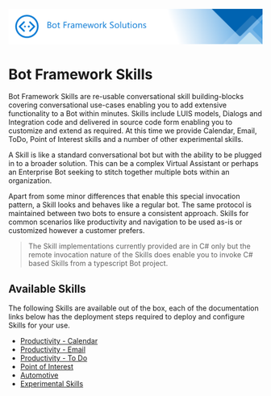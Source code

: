 ![Bot Framework Solutions](../media/bot_framework_solutions_header.png)

# Bot Framework Skills

Bot Framework Skills are re-usable conversational skill building-blocks covering conversational use-cases enabling you to add extensive functionality to a Bot within minutes. Skills include LUIS models, Dialogs and Integration code and delivered in source code form enabling you to customize and extend as required. At this time we provide Calendar, Email, ToDo, Point of Interest skills and a number of other experimental skills.

A Skill is like a standard conversational bot but with the ability to be plugged in to a broader solution. This can be a complex Virtual Assistant or perhaps an Enterprise Bot seeking to stitch together multiple bots within an organization.

Apart from some minor differences that enable this special invocation pattern, a Skill looks and behaves like a regular bot. The same protocol is maintained between two bots to ensure a consistent approach. Skills for common scenarios like productivity and navigation to be used as-is or customized however a customer prefers.

>The Skill implementations currently provided are in C# only but the remote invocation nature of the Skills does enable you to invoke C# based Skills from a typescript Bot project.

## Available Skills

The following Skills are available out of the box, each of the documentation links below has the deployment steps required to deploy and configure Skills for your use.

- [Productivity - Calendar](../reference/skills/productivity-calendar.md)
- [Productivity - Email](../reference/skills/productivity-email.md)
- [Productivity - To Do](../reference/skills/productivity-todo.md)
- [Point of Interest](../reference/skills/pointofinterest.md)
- [Automotive](../reference/skills/automotive.md)
- [Experimental Skills](../reference/skills/experimental.md)
